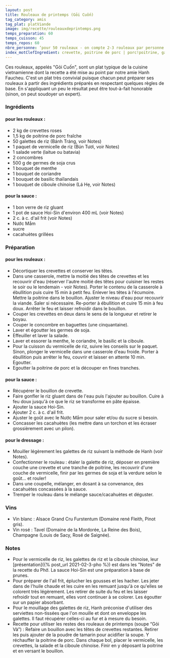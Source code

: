 ```yaml
---
layout: post
title: Rouleaux de printemps (Gỏi Cuốn)
tag_category: amis
tag_plat: platViande
image: img/recette/rouleauxdeprintemps.png
temps_preparation: 60
temps_cuisson: 45
temps_repos: 60
nbre_personne: ‘pour 50 rouleaux - on compte 2-3 rouleaux par personne’
index_motClefIngredient: crevette, poitrine de porc | porc!poitrine, galette de riz, vermicelle de riz, coriandre, menthe
---
```

Ces rouleaux, appelés "Gỏi Cuốn", sont un plat typique de la cuisine vietnamienne dont la recette a été mise au point par notre amie Hanh Faucheu. C'est un plat très convivial puisque chacun peut préparer ses rouleaux à partir des ingrédients préparés en respectant quelques règles de base. En s'appliquant un peu le résultat peut être tout-à-fait honorable (sinon, on peut soudoyer un expert).

### Ingrédients
#### pour les rouleaux :
* 2 kg de crevettes roses
* 1,5 kg de poitrine de porc fraîche
* 50 galettes de riz (Bánh Tráng, voir Notes)
* 1 paquet de vermicelle de riz (Bún Tươi, voir Notes)
* 1 salade verte (laitue ou batavia)
* 2 concombres
* 500 g de germes de soja crus
* 1 bouquet de menthe
* 1 bouquet de coriandre
* 1 bouquet de basilic thaïlandais
* 1 bouquet de ciboule chinoise (Lá Hẹ, voir Notes)

#### pour la sauce :
* 1 bon verre de riz gluant
* 1 pot de sauce Hoi-Sin d'environ 400 mL (voir Notes)
* 2 c. à c. d'ail frit (voir Notes)
* Nước Mắm
* sucre
* cacahuètes grillées

### Préparation
#### pour les rouleaux :
* Décortiquer les crevettes et conserver les têtes.
* Dans une casserole, mettre la moitié des têtes de crevettes  et les recouvrir d'eau (réserver l'autre moitié des têtes pour cuisiner les restes le soir ou le lendemain - voir Notes). Porter le contenu de la casserole à ébullition puis cuire 15 min à petit feu. Enlever les têtes à l'écumoire. Mettre la poitrine dans le bouillon. Ajuster le niveau d'eau pour recouvrir la viande. Saler si nécessaire. Re-porter à ébullition et cuire 15 min à feu doux. Arrêter le feu et laisser refroidir dans le bouillon.
* Couper les crevettes en deux dans le sens de la longueur et retirer le boyau.
* Couper le concombre en baguettes (une cinquantaine).
* Laver et égoutter les germes de soja.
* Effeuiller et laver la salade.
* Laver et essorer la menthe, le coriandre, le basilic et la ciboule.
* Pour la cuisson du vermicelle de riz, suivre les conseils sur le paquet. Sinon, plonger le vermicelle dans une casserole d'eau froide. Porter à ébullition puis arrêter le feu, couvrir et laisser en attente 10 min. Egoutter.
* Egoutter la poitrine de porc et la découper en fines tranches.

#### pour la sauce :
* Récupérer le bouillon de crevette.
* Faire gonfler le riz gluant dans de l'eau puis l'ajouter au bouillon. Cuire à feu doux jusqu'à ce que le riz se transforme en pâte épaisse.
* Ajouter la sauce Hoi-Sin.
* Ajouter 2 c. à c. d'ail frit.
* Ajuster le goût avec le Nước Mắm pour saler et/ou du sucre si besoin.
* Concasser les cacahuètes (les mettre dans un torchon et les écraser grossièrement avec un pilon).

#### pour le dressage :
* Mouiller légèrement les galettes de riz suivant la méthode de Hanh (voir Notes).
* Confectionner le rouleau : étaler la galette de riz, déposer en première couche une crevette et une tranche de poitrine, les recouvrir d'une couche de vermicelle, finir par les germes de soja et la verdure selon le goût... et rouler!
* Dans une coupelle, mélanger, en dosant à sa convenance, des cacahuètes concassées à la sauce.
* Tremper le rouleau dans le mélange sauce/cacahuètes et déguster.


### Vins
* Vin blanc : Alsace Grand Cru Furstentum (Domaine rené Fleith, Pinot gris).
* Vin rosé : Tavel (Domaine de la Mordorée, La Reine des Bois), Champagne (Louis de Sacy, Rosé de Saignée).

### Notes
* Pour le vermicelle de riz, les galettes de riz et la ciboule chinoise, leur [présentation]({% post_url 2021-02-3-pho %}) est dans les "Notes" de la recette du Phở. La sauce Hoi-Sin est une préparation à base de prunes.
* Pour préparer de l'ail frit, éplucher les gousses et les hacher. Les jeter dans de l'huile chaude et les cuire en les remuant jusqu'à ce qu'elles se colorent très légèrement. Les retirer de suite du feu et les laisser refroidir tout en remuant, elles vont continuer à se colorer. Les égoutter sur un papier absorbant.
* Pour le mouillage des galettes de riz, Hanh préconise d'utiliser des serviettes non-tissées que l'on mouille et dont on enveloppe les galettes. Il faut récupérer celles-ci au fur et à mesure du besoin.
* Recette pour utiliser les restes des rouleaux de printemps (soupe “Gỏi Và”) : Refaire un bouillon avec les têtes de crevettes restantes. Retirer les puis ajouter de la poudre de tamarin pour acidifier la soupe. Y réchauffer la poitrine de porc. Dans chaque bol, placer le vermicelle, les crevettes, la salade et la ciboule chinoise. Finir en y déposant la poitrine et en versant le bouillon.
